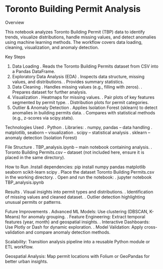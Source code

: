 # Toronto Building Permit Analysis

Overview

This notebook analyzes Toronto Building Permit (TBP) data to identify trends, visualize distributions, handle missing values, and detect anomalies using machine learning methods.
The workflow covers data loading, cleaning, visualization, and anomaly detection.

Key Steps

  1.  Data Loading
        .  Reads the Toronto Building Permits dataset from CSV into a Pandas DataFrame.
  2.  Exploratory Data Analysis (EDA)
        .  Inspects data structure, missing values, and distributions.
        .  Provides summary statistics.
  3.  Data Cleaning
        .  Handles missing values (e.g., filling with zeros).
        .  Prepares dataset for further analysis.
  4.  Visualization
        .  Heatmaps for missing values.
        .  Pair plots of key features segmented by permit type.
        .  Distribution plots for permit categories.
  5.  Outlier & Anomaly Detection
        .  Applies Isolation Forest (sklearn) to detect anomalies in building permits data.
        .  Compares with statistical methods (e.g., z-scores via scipy.stats).

Technologies Used
  .  Python
  .  Libraries:
        .  numpy, pandas – data handling
        .  matplotlib, seaborn – visualization
        .  scipy – statistical analysis
        .  sklearn – anomaly detection (Isolation Forest)

File Structure
  .  TBP_analysis.ipynb – main notebook containing analysis.
  .  Toronto Building Permits.csv – dataset (not included here, ensure it is placed in the same directory).

How to Run
  .Install dependencies:
        pip install numpy pandas matplotlib seaborn scikit-learn scipy
  .  Place the dataset Toronto Building Permits.csv in the working directory.
  .  Open and run the notebook:
  .  jupyter notebook TBP_analysis.ipynb

Results
    .  Visual insights into permit types and distributions.
    .  Identification of missing values and cleaned dataset.
    .  Outlier detection highlighting unusual permits or patterns.

Future Improvements
    .  Advanced ML Models: Use clustering (DBSCAN, K-Means) for anomaly grouping.
    .  Feature Engineering: Extract temporal features (year, month) and geospatial insights.
    .  Interactive Dashboards: Use Plotly or Dash for dynamic exploration.
    .  Model Validation: Apply cross-validation and compare anomaly detection methods.

Scalability: Transition analysis pipeline into a reusable Python module or ETL workflow.

Geospatial Analysis: Map permit locations with Folium or GeoPandas for better urban insights.
